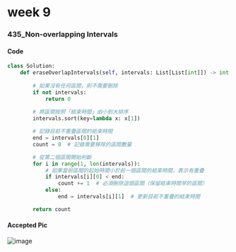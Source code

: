 # week 9
### 435_Non-overlapping Intervals
#### Code
```python
class Solution:
    def eraseOverlapIntervals(self, intervals: List[List[int]]) -> int:
        
        # 如果沒有任何區間，則不需要刪除
        if not intervals:
            return 0
        
        # 將區間按照「結束時間」由小到大排序
        intervals.sort(key=lambda x: x[1])

        # 記錄目前不重疊區間的結束時間
        end = intervals[0][1]
        count = 0  # 記錄需要移除的區間數量

        # 從第二個區間開始判斷
        for i in range(1, len(intervals)):
            # 如果當前區間的起始時間小於前一個區間的結束時間，表示有重疊
            if intervals[i][0] < end:
                count += 1  # 必須刪除這個區間（保留結束時間早的區間）
            else:
                end = intervals[i][1]  # 更新目前不重疊的結束時間

        return count
```
#### Accepted Pic
![image](https://github.com/user-attachments/assets/29d6c693-7d0d-4b70-94b1-2392bb4698e5)

